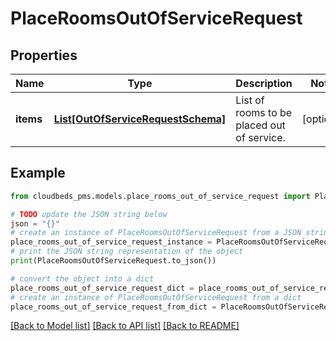 # PlaceRoomsOutOfServiceRequest


## Properties

Name | Type | Description | Notes
------------ | ------------- | ------------- | -------------
**items** | [**List[OutOfServiceRequestSchema]**](OutOfServiceRequestSchema.md) | List of rooms to be placed out of service. | [optional] 

## Example

```python
from cloudbeds_pms.models.place_rooms_out_of_service_request import PlaceRoomsOutOfServiceRequest

# TODO update the JSON string below
json = "{}"
# create an instance of PlaceRoomsOutOfServiceRequest from a JSON string
place_rooms_out_of_service_request_instance = PlaceRoomsOutOfServiceRequest.from_json(json)
# print the JSON string representation of the object
print(PlaceRoomsOutOfServiceRequest.to_json())

# convert the object into a dict
place_rooms_out_of_service_request_dict = place_rooms_out_of_service_request_instance.to_dict()
# create an instance of PlaceRoomsOutOfServiceRequest from a dict
place_rooms_out_of_service_request_from_dict = PlaceRoomsOutOfServiceRequest.from_dict(place_rooms_out_of_service_request_dict)
```
[[Back to Model list]](../README.md#documentation-for-models) [[Back to API list]](../README.md#documentation-for-api-endpoints) [[Back to README]](../README.md)


